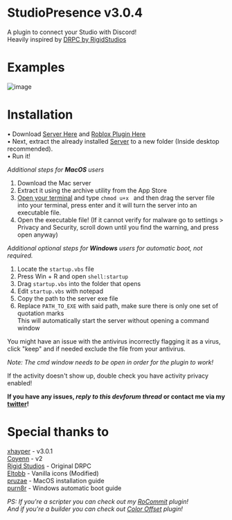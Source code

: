 # StudioPresence v3.0.4

A plugin to connect your Studio with Discord!  
Heavily inspired by [DRPC by RigidStudios](https://devforum.roblox.com/t/1086405)

# Examples

![image](https://github.com/iArxic/StudioPresence/assets/77511250/d23b22c2-af73-4f40-a2e8-7e5eeb4a0ada)

# Installation

• Download [Server Here](https://github.com/iArxic/StudioPresence/releases/tag/v3.0.4) and [Roblox Plugin Here](https://www.roblox.com/library/11213975679/StudioPresence)  
• Next, extract the already installed [Server](https://github.com/iArxic/StudioPresence/releases/tag/v3.0.1) to a new folder (Inside desktop recommended).  
• Run it!

*Additional steps for **MacOS** users*
1. Download the Mac server
2. Extract it using the archive utility from the App Store
3. [Open your terminal](https://support.apple.com/guide/terminal/open-or-quit-terminal-apd5265185d-f365-44cb-8b09-71a064a42125) and type `chmod u+x ` and then drag the server file into your terminal, press enter and it will turn the server into an executable file.
4. Open the executable file! (If it cannot verify for malware go to settings > Privacy and Security, scroll down until you find the warning, and press open anyway)

*Additional optional steps for **Windows** users for automatic boot, not required.*
1. Locate the `startup.vbs` file
2. Press Win + R and open `shell:startup`
3. Drag `startup.vbs` into the folder that opens
4. Edit `startup.vbs` with notepad
5. Copy the path to the server exe file
6. Replace `PATH_TO_EXE` with said path, make sure there is only one set of quotation marks  
This will automatically start the server without opening a command window


You might have an issue with the antivirus incorrectly flagging it as a virus, click "keep" and if needed exclude the file from your antivirus.

_Note: The cmd window needs to be open in order for the plugin to work!_

If the activity doesn't show up, double check you have activity privacy enabled!

**If you have any issues, *reply to this devforum thread* or contact me via my [twitter](https://twitter.com/iArxic)!**

# Special thanks to

[xhayper](https://github.com/xhayper) - v3.0.1  
[Coyenn](https://github.com/Coyenn) - v2  
[Rigid Studios](https://devforum.roblox.com/u/Rigid_Studios) - Original DRPC  
[Eltobb](https://devforum.roblox.com/u/Elttob) - Vanilla icons (Modified)  
[pruzae](https://devforum.roblox.com/u/pruzae) - MacOS installation guide  
[purn8r](https://devforum.roblox.com/u/purn8r) - Windows automatic boot guide

*PS: If you're a scripter you can check out my [RoCommit](https://devforum.roblox.com/t/rocommit-git-like-webhook-logging/1886532) plugin!  
And if you're a builder you can check out [Color Offset](https://devforum.roblox.com/t/color-offset-plugin-add-color-variations-to-your-builds/2333459) plugin!*
